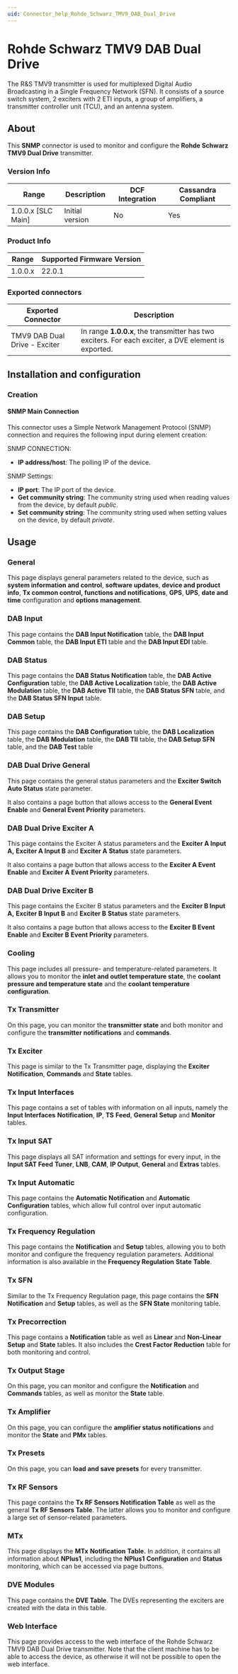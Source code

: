 ```yaml
---
uid: Connector_help_Rohde_Schwarz_TMV9_DAB_Dual_Drive
---
```


# Rohde Schwarz TMV9 DAB Dual Drive

The R&S TMV9 transmitter is used for multiplexed Digital Audio Broadcasting in a Single Frequency Network (SFN). It consists of a source switch system, 2 exciters with 2 ETI inputs, a group of amplifiers, a transmitter controller unit (TCU), and an antenna system.

## About

This **SNMP** connector is used to monitor and configure the **Rohde Schwarz TMV9 Dual Drive** transmitter.

### Version Info

| Range | Description | DCF Integration | Cassandra Compliant |
|----------------------|-----------------|---------------------|-------------------------|
| 1.0.0.x [SLC Main]   | Initial version | No                  | Yes                     |

### Product Info

| Range | Supported Firmware Version |
|------------------|-----------------------------|
| 1.0.0.x          | 22.0.1                      |

### Exported connectors

| **Exported Connector**         | **Description**                                                                                      |
|-------------------------------|------------------------------------------------------------------------------------------------------|
| TMV9 DAB Dual Drive - Exciter | In range **1.0.0.x**, the transmitter has two exciters. For each exciter, a DVE element is exported. |

## Installation and configuration

### Creation

#### SNMP Main Connection

This connector uses a Simple Network Management Protocol (SNMP) connection and requires the following input during element creation:

SNMP CONNECTION:

- **IP address/host**: The polling IP of the device.

SNMP Settings:

- **IP port**: The IP port of the device.
- **Get community string**: The community string used when reading values from the device, by default *public*.
- **Set community string**: The community string used when setting values on the device, by default *private*.

## Usage

### General

This page displays general parameters related to the device, such as **system information and control**, **software updates**, **device and product info**, **Tx common control, functions and notifications**, **GPS**, **UPS**, **date and time** configuration and **options management**.

### DAB Input

This page contains the **DAB Input Notification** table, the **DAB Input Common** table, the **DAB Input ETI** table and the **DAB Input EDI** table.

### DAB Status

This page contains the **DAB Status Notification** table, the **DAB Active Configuration** table, the **DAB Active Localization** table, the **DAB Active Modulation** table, the **DAB Active TII** table, the **DAB Status SFN** table, and the **DAB Status SFN Input** table.

### DAB Setup

This page contains the **DAB Configuration** table, the **DAB Localization** table, the **DAB Modulation** table, the **DAB TII** table, the **DAB Setup SFN** table, and the **DAB Test** table

### DAB Dual Drive General

This page contains the general status parameters and the **Exciter Switch Auto Status** state parameter.

It also contains a page button that allows access to the **General Event Enable** and **General Event Priority** parameters.

### DAB Dual Drive Exciter A

This page contains the Exciter A status parameters and the **Exciter A Input A,** **Exciter A Input B** and **Exciter A** **Status** state parameters.

It also contains a page button that allows access to the **Exciter A Event Enable** and **Exciter A** **Event Priority** parameters.

### DAB Dual Drive Exciter B

This page contains the Exciter B status parameters and the **Exciter B Input A,** **Exciter B Input B** and **Exciter B** **Status** state parameters.

It also contains a page button that allows access to the **Exciter B Event Enable** and **Exciter B** **Event Priority** parameters.

### Cooling

This page includes all pressure- and temperature-related parameters. It allows you to monitor the **inlet and outlet temperature state**, the **coolant pressure and temperature state** and the **coolant temperature** **configuration**.

### Tx Transmitter

On this page, you can monitor the **transmitter state** and both monitor and configure the **transmitter notifications** and **commands**.

### Tx Exciter

This page is similar to the Tx Transmitter page, displaying the **Exciter Notification**, **Commands** and **State** tables.

### Tx Input Interfaces

This page contains a set of tables with information on all inputs, namely the **Input Interfaces** **Notification**, **IP**, **TS** **Feed**, **General** **Setup** and **Monitor** tables.

### Tx Input SAT

This page displays all SAT information and settings for every input, in the **Input SAT Feed** **Tuner**, **LNB**, **CAM**, **IP Output**, **General** and **Extras** tables.

### Tx Input Automatic

This page contains the **Automatic Notification** and **Automatic Configuration** tables, which allow full control over input automatic configuration.

### Tx Frequency Regulation

This page contains the **Notification** and **Setup** tables, allowing you to both monitor and configure the frequency regulation parameters. Additional information is also available in the **Frequency Regulation** **State** **Table**.

### Tx SFN

Similar to the Tx Frequency Regulation page, this page contains the **SFN Notification** and **Setup** tables, as well as the **SFN State** monitoring table.

### Tx Precorrection

This page contains a **Notification** table as well as **Linear** and **Non-Linear** **Setup** and **State** tables. It also includes the **Crest Factor Reduction** table for both monitoring and control.

### Tx Output Stage

On this page, you can monitor and configure the **Notification** and **Commands** tables, as well as monitor the **State** table.

### Tx Amplifier

On this page, you can configure the **amplifier status notifications** and monitor the **State** and **PMx** tables.

### Tx Presets

On this page, you can **load and save presets** for every transmitter.

### Tx RF Sensors

This page contains the **Tx RF Sensors Notification Table** as well as the general **Tx RF Sensors Table**. The latter allows you to monitor and configure a large set of sensor-related parameters.

### MTx

This page displays the **MTx** **Notification** **Table.** In addition, it contains all information about **NPlus1**, including the **NPlus1** **Configuration** and **Status** monitoring, which can be accessed via page buttons.

### DVE Modules

This page contains the **DVE Table**. The DVEs representing the exciters are created with the data in this table.

### Web Interface

This page provides access to the web interface of the Rohde Schwarz TMV9 DAB Dual Drive transmitter. Note that the client machine has to be able to access the device, as otherwise it will not be possible to open the web interface.
